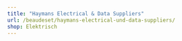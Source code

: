 ```yaml
---
title: "Haymans Electrical & Data Suppliers"
url: /beaudeset/haymans-electrical-und-data-suppliers/
shop: Elektrisch
---
```

